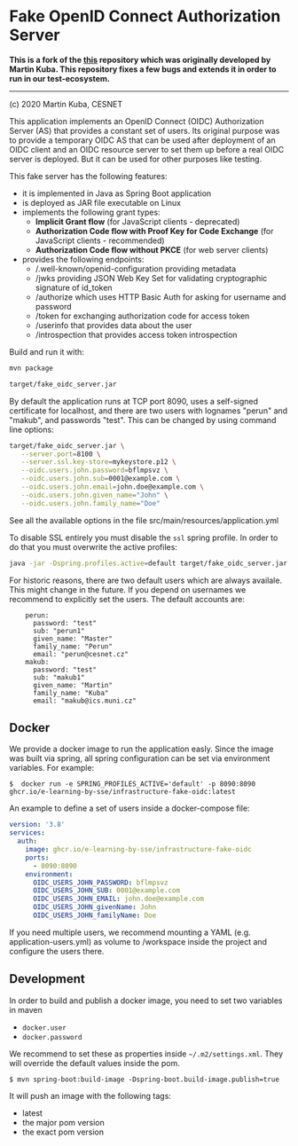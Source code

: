 # Fake OpenID Connect Authorization Server
**This is a fork of the [this]() repository which was originally developed by Martin Kuba. This repository fixes a few bugs and extends it in order to run in our test-ecosystem.**


--- 

(c) 2020 Martin Kuba, CESNET

This application implements an OpenID Connect (OIDC) Authorization Server (AS) that
provides a constant set of users. Its original purpose was to provide a temporary OIDC AS that can be
used after deployment of an OIDC client and an OIDC resource server to set them up before
a real OIDC server is deployed. But it can be used for other purposes like testing.

This fake server has the following features:
* it is implemented in Java as Spring Boot application
* is deployed as JAR file executable on Linux
* implements the following grant types:
  * **Implicit Grant flow** (for JavaScript clients - deprecated)
  * **Authorization Code flow with Proof Key for Code Exchange** (for JavaScript clients - recommended)
  * **Authorization Code flow without PKCE** (for web server clients)
* provides the following endpoints:
  * /.well-known/openid-configuration providing metadata
  * /jwks providing JSON Web Key Set for validating cryptographic signature of id_token
  * /authorize which uses HTTP Basic Auth for asking for username and password
  * /token for exchanging authorization code for access token
  * /userinfo that provides data about the user
  * /introspection that provides access token introspection

Build and run it with:   
```bash
mvn package

target/fake_oidc_server.jar
```

By default the application runs at TCP port 8090, uses a self-signed certificate for localhost, and there are
two users with lognames "perun" and "makub", and passwords "test". This can be changed by using command line options:
 
```bash
target/fake_oidc_server.jar \
   --server.port=8100 \
   --server.ssl.key-store=mykeystore.p12 \
   --oidc.users.john.password=bflmpsvz \
   --oidc.users.john.sub=0001@example.com \
   --oidc.users.john.email=john.doe@example.com \
   --oidc.users.john.given_name="John" \
   --oidc.users.john.family_name="Doe"
```
See all the available options in the file src/main/resources/application.yml

To disable SSL entirely you must disable the `ssl` spring profile. In order to do that you must overwrite the active profiles:

```bash
java -jar -Dspring.profiles.active=default target/fake_oidc_server.jar
```

For historic reasons, there are two default users which are always availale. This might change in the future. If you depend on usernames we recommend to explicitly set the users. 
The default accounts are:
```
    perun:
      password: "test"
      sub: "perun1"
      given_name: "Master"
      family_name: "Perun"
      email: "perun@cesnet.cz"
    makub:
      password: "test"
      sub: "makub1"
      given_name: "Martin"
      family_name: "Kuba"
      email: "makub@ics.muni.cz"
```

## Docker 

We provide a docker image to run the application easly. Since the image was built via spring, all spring configuration can be set via environment variables. For example:

```
$  docker run -e SPRING_PROFILES_ACTIVE='default' -p 8090:8090 ghcr.io/e-learning-by-sse/infrastructure-fake-oidc:latest 
```

An example to define a set of users inside a docker-compose file:

```yaml
version: '3.8'
services:
  auth:
    image: ghcr.io/e-learning-by-sse/infrastructure-fake-oidc
    ports:
      - 8090:8090
    environment:
      OIDC_USERS_JOHN_PASSWORD: bflmpsvz
      OIDC_USERS_JOHN_SUB: 0001@example.com
      OIDC_USERS_JOHN_EMAIL: john.doe@example.com
      OIDC_USERS_JOHN_givenName: John
      OIDC_USERS_JOHN_familyName: Doe
```

If you need multiple users, we recommend mounting a YAML (e.g. application-users.yml) as volume to /workspace inside the project and configure the users there.  

## Development
In order to build and publish a docker image, you need to set two variables in maven
- `docker.user`
- `docker.password`

We recommend to set these as properties inside `~/.m2/settings.xml`. They will override the default values inside the pom. 
```console
$ mvn spring-boot:build-image -Dspring-boot.build-image.publish=true
```
It will push an image with the following tags:
- latest
- the major pom version
- the exact pom version
